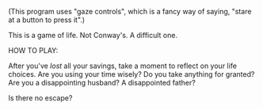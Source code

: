 (This program uses "gaze controls", which is a fancy way of saying, "stare at a button to press it".)

This is a game of life. Not Conway's. A difficult one.

HOW TO PLAY:

After you've *lost* all your savings, take a moment to reflect on your life choices. Are you using your time wisely? Do you take anything for granted? Are you a disappointing husband? A disappointed father?

Is there no escape?